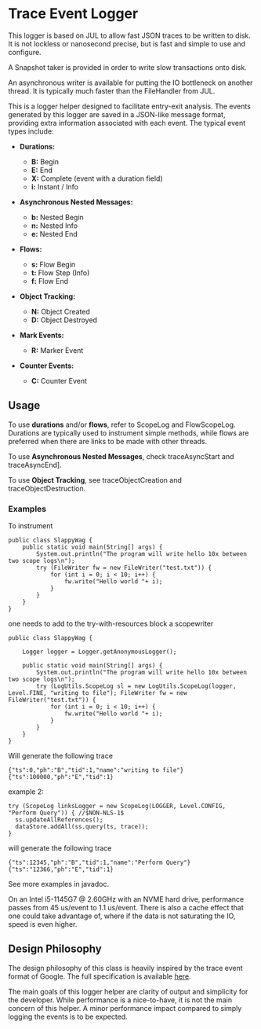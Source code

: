# Trace Event Logger

This logger is based on JUL to allow fast JSON traces to be written to disk. It is not lockless or nanosecond precise, but is fast and simple to use and configure.

A Snapshot taker is provided in order to write slow transactions onto disk.

An asynchronous writer is available for putting the IO bottleneck on another thread. It is typically much faster than the FileHandler from JUL.

This is a logger helper designed to facilitate entry-exit analysis. The events generated by this logger are saved in a JSON-like message format, providing extra information associated with each event. The typical event types include:

- **Durations:**
  - **B:** Begin
  - **E:** End
  - **X:** Complete (event with a duration field)
  - **i:** Instant / Info

- **Asynchronous Nested Messages:**
  - **b:** Nested Begin
  - **n:** Nested Info
  - **e:** Nested End

- **Flows:**
  - **s:** Flow Begin
  - **t:** Flow Step (Info)
  - **f:** Flow End

- **Object Tracking:**
  - **N:** Object Created
  - **D:** Object Destroyed

- **Mark Events:**
  - **R:** Marker Event

- **Counter Events:**
  - **C:** Counter Event

## Usage

To use **durations** and/or **flows**, refer to ScopeLog and FlowScopeLog. Durations are typically used to instrument simple methods, while flows are preferred when there are links to be made with other threads.

To use **Asynchronous Nested Messages**, check traceAsyncStart and traceAsyncEnd].

To use **Object Tracking**, see traceObjectCreation and traceObjectDestruction.

### Examples


To instrument

	public class SlappyWag {
		public static void main(String[] args) {
			System.out.println("The program will write hello 10x between two scope logs\n");
			try (FileWriter fw = new FileWriter("test.txt")) {
				for (int i = 0; i < 10; i++) {
					fw.write("Hello world "+ i);
				}
			}
		}
	}

one needs to add to the try-with-resources block a scopewriter

	public class SlappyWag {
		
		Logger logger = Logger.getAnonymousLogger();
		
		public static void main(String[] args) {
			System.out.println("The program will write hello 10x between two scope logs\n");
			try (LogUtils.ScopeLog sl = new LogUtils.ScopeLog(logger, Level.FINE, "writing to file"); FileWriter fw = new FileWriter("test.txt")) {
				for (int i = 0; i < 10; i++) {
					fw.write("Hello world "+ i);
				}
			}
		}
	}

Will generate the following trace

    {"ts":0,"ph":"B","tid":1,"name":"writing to file"}
    {"ts":100000,"ph":"E","tid":1}


example 2:

	try (ScopeLog linksLogger = new ScopeLog(LOGGER, Level.CONFIG, "Perform Query")) { //$NON-NLS-1$
      ss.updateAllReferences();
      dataStore.addAll(ss.query(ts, trace));
	}

will generate the following trace
	
    {"ts":12345,"ph":"B","tid":1,"name":"Perform Query"}
    {"ts":"12366,"ph":"E","tid":1}

See more examples in javadoc.

On an Intel i5-1145G7 @ 2.60GHz with an NVME hard drive, performance passes from 45 us/event to 1.1 us/event. There is also a cache effect that one could take advantage of, where if the data is not saturating the IO, speed is even higher.

## Design Philosophy

The design philosophy of this class is heavily inspired by the trace event format of Google. The full specification is available [here](https://docs.google.com/document/d/1CvAClvFfyA5R-PhYUmn5OOQtYMH4h6I0nSsKchNAySU/edit?pli=1#).

The main goals of this logger helper are clarity of output and simplicity for the developer. While performance is a nice-to-have, it is not the main concern of this helper. A minor performance impact compared to simply logging the events is to be expected.


